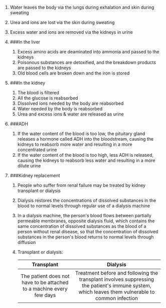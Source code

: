 1. Water leaves the body via the lungs during exhalation and skin during sweating
2. Urea and ions are lost via the skin during sweating
3. Excess water and ions are removed via the kidneys in urine
4. ###In the liver

    1. Excess amino acids are deaminated into ammonia and passed to the kidneys
    2. Poisonous substances are detoxified, and the breakdown products are passed to the kidneys
    3. Old blood cells are broken down and the iron is stored
5. ###In the kidney

    1. The blood is filtered
    2. All the glucose is reabsorbed
    3. Dissolved ions needed by the body are reabsorbed
    4. Water needed by the body is reabsorbed
    5. Urea and excess ions & water are released as urine
6. ###ADH

    1. If the water content of the blood is too low, the pituitary gland releases a hormone called ADH into the bloodstream, causing the kidneys to reabsorb more water and resulting in a more concentrated urine
    2. If the water content of the blood is too high, less ADH is released, causing the kidneys to reabsorb less water and resulting in a more dilute urine
7. ###Kidney replacement

    1. People who suffer from renal failure may be treated by kidney transplant or dialysis
    2. Dialysis restores the concentrations of dissolved substances in the blood to normal levels through regular use of a dialysis machine
    3. In a dialysis machine, the person's blood flows between partially permeable membranes, opposite dialysis fluid, which contains the same concentration of dissolved substances as the blood of a person without renal disease, so that the concentration of dissolved substances in the person's blood returns to normal levels through diffusion
    4. Transplant or dialysis:

        |Transplant|Dialysis|
        |:--------:|:------:|
        |The patient does not have to be attached to a machine every few days|Treatment before and following the transplant involves suppressing the patient's immune system, which leaves them vulnerable to common infection|
